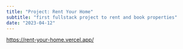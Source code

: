 ```yaml
---
title: "Project: Rent Your Home"
subtitle: "first fullstack project to rent and book properties"
date: "2023-04-12"
---
```


https://rent-your-home.vercel.app/




